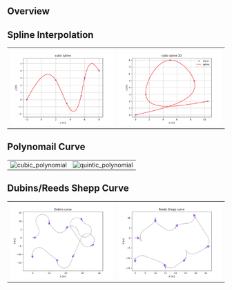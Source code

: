 Overview
----------


Spline Interpolation
----------

<table>
<tbody>
  <tr>
    <td><img src="figure/cubic_spline.png" alt="cubic_spline"></td>
    <td><img src="figure/cubic_spline_2D.png" alt="cubic_spline_2D"></td>
  </tr>
</tbody>
</table>

Polynomail Curve
----------

<table>
<tbody>
  <tr>
    <td><img src="figure/cubic_polynomial.gif" alt="cubic_polynomial"></td>
    <td><img src="figure/quintic_polynomial.gif" alt="quintic_polynomial"></td>
  </tr>
</tbody>
</table>

Dubins/Reeds Shepp Curve
----------

<table>
<tbody>
  <tr>
    <td><img src="figure/dubins_curve.png" alt="dubins_curve"></td>
    <td><img src="figure/rs_curve.png" alt="rs_curve"></td>
  </tr>
</tbody>
</table>